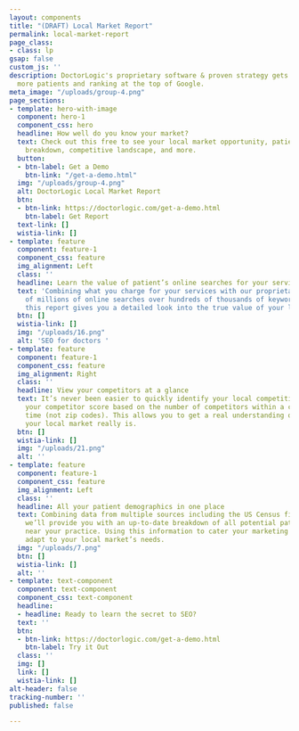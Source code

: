 ```yaml
---
layout: components
title: "(DRAFT) Local Market Report"
permalink: local-market-report
page_class:
- class: lp
gsap: false
custom_js: ''
description: DoctorLogic's proprietary software & proven strategy gets you found by
  more patients and ranking at the top of Google.
meta_image: "/uploads/group-4.png"
page_sections:
- template: hero-with-image
  component: hero-1
  component_css: hero
  headline: How well do you know your market?
  text: Check out this free to see your local market opportunity, patient demographic
    breakdown, competitive landscape, and more.
  button:
  - btn-label: Get a Demo
    btn-link: "/get-a-demo.html"
  img: "/uploads/group-4.png"
  alt: DoctorLogic Local Market Report
  btn:
  - btn-link: https://doctorlogic.com/get-a-demo.html
    btn-label: Get Report
  text-link: []
  wistia-link: []
- template: feature
  component: feature-1
  component_css: feature
  img_alignment: Left
  class: ''
  headline: Learn the value of patient’s online searches for your services
  text: 'Combining what you charge for your services with our proprietary database
    of millions of online searches over hundreds of thousands of keyword combinations,
    this report gives you a detailed look into the true value of your local market. '
  btn: []
  wistia-link: []
  img: "/uploads/16.png"
  alt: 'SEO for doctors '
- template: feature
  component: feature-1
  component_css: feature
  img_alignment: Right
  class: ''
  headline: View your competitors at a glance
  text: It’s never been easier to quickly identify your local competition. We determine
    your competitor score based on the number of competitors within a certain drive
    time (not zip codes). This allows you to get a real understanding of how competitive
    your local market really is.
  btn: []
  wistia-link: []
  img: "/uploads/21.png"
  alt: ''
- template: feature
  component: feature-1
  component_css: feature
  img_alignment: Left
  class: ''
  headline: All your patient demographics in one place
  text: Combining data from multiple sources including the US Census figures, etc.,
    we’ll provide you with an up-to-date breakdown of all potential patients who live
    near your practice. Using this information to cater your marketing efforts and
    adapt to your local market’s needs.
  img: "/uploads/7.png"
  btn: []
  wistia-link: []
  alt: ''
- template: text-component
  component: text-component
  component_css: text-component
  headline:
  - headline: Ready to learn the secret to SEO?
  text: ''
  btn:
  - btn-link: https://doctorlogic.com/get-a-demo.html
    btn-label: Try it Out
  class: ''
  img: []
  link: []
  wistia-link: []
alt-header: false
tracking-number: ''
published: false

---
```

